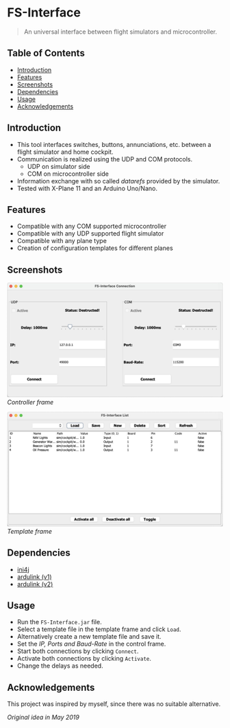 # FS-Interface

> An universal interface between flight simulators and microcontroller.

## Table of Contents

* [Introduction](#introduction)
* [Features](#features)
* [Screenshots](#screenshots)
* [Dependencies](#dependencies)
* [Usage](#usage)
* [Acknowledgements](#acknowledgements)

## Introduction

- This tool interfaces switches, buttons, annunciations, etc. between a flight simulator and home cockpit.
- Communication is realized using the UDP and COM protocols.
    - UDP on simulator side
    - COM on microcontroller side
- Information exchange with so called *datarefs* provided by the simulator.
- Tested with X-Plane 11 and an Arduino Uno/Nano.

## Features

- Compatible with any COM supported microcontroller
- Compatible with any UDP supported flight simulator
- Compatible with any plane type
- Creation of configuration templates for different planes

## Screenshots

![](./screenshots/control_frame.jpg)
<br/>
*Controller frame*

![](./screenshots/template_frame.jpg)
<br/>
*Template frame*

## Dependencies

- [ini4j](https://github.com/facebookarchive/ini4j)
- [ardulink (v1)](https://github.com/Ardulink/Ardulink-1)
- [ardulink (v2)](https://github.com/Ardulink/Ardulink-2)

## Usage

- Run the `FS-Interface.jar` file.
- Select a template file in the template frame and click `Load`.
- Alternatively create a new template file and save it.
- Set the *IP, Ports and Baud-Rate* in the control frame.
- Start both connections by clicking `Connect`.
- Activate both connections by clicking `Activate`.
- Change the delays as needed.

## Acknowledgements

This project was inspired by myself, since there was no suitable alternative.

*Original idea in May 2019*
